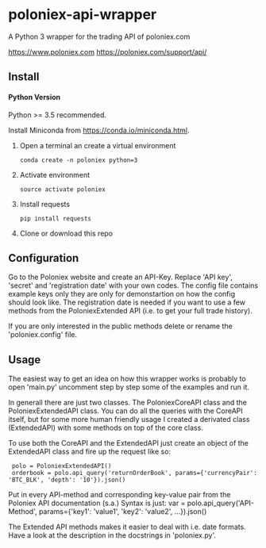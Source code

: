 # poloniex-api-wrapper
A Python 3 wrapper for the trading API of poloniex.com 

https://www.poloniex.com
https://poloniex.com/support/api/

## Install

#### Python Version
Python >= 3.5 recommended.

Install Miniconda from https://conda.io/miniconda.html.
1. Open a terminal an create a virtual environment
  
       conda create -n poloniex python=3
2. Activate environment

       source activate poloniex
3. Install requests

       pip install requests
4. Clone or download this repo

## Configuration 

Go to the Poloniex website and create an API-Key.
Replace 'API key', 'secret' and 'registration date' with your own codes. The config file contains example keys only they are only for demonstartion on how the config should look like. The registration date is needed if you want to use a few methods from the PoloniexExtended API (i.e. to get your full trade history).

If you are only interested in the public methods delete or rename the 'poloniex.config' file.

## Usage

The easiest way to get an idea on how this wrapper works is probably to open 'main.py' uncomment step by step some of the examples and run it.

In generall there are just two classes. The PoloniexCoreAPI class and the PoloniexExtendedAPI class. You can do all the queries with the CoreAPI itself, but for some more human friendly usage I created a derivated class (ExtendedAPI) with some methods on top of the core class. 

To use both the CoreAPI and the ExtendedAPI just create an object of the ExtendedAPI class and fire up the request like so:

     polo = PoloniexExtendedAPI()
     orderbook = polo.api_query('returnOrderBook', params={'currencyPair': 'BTC_BLK', 'depth': '10'}).json()

Put in every API-method and corresponding key-value pair from the Poloniex API documentation (s.a.) 
Syntax is just: var = polo.api_query('API-Method', params={'key1': 'value1', 'key2': 'value2', ...}).json()

The Extended API methods makes it easier to deal with i.e. date formats. Have a look at the description in the docstrings in 'poloniex.py'.
        

  
